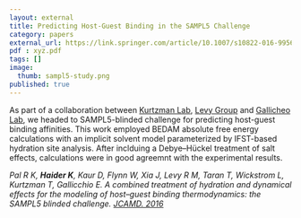 ```yaml
---
layout: external
title: Predicting Host-Guest Binding in the SAMPL5 Challenge
category: papers
external_url: https://link.springer.com/article/10.1007/s10822-016-9956-6
pdf : xyz.pdf
tags: []
image:
  thumb: sampl5-study.png
published: true
---
```



As part of a collaboration between [Kurtzman Lab](http://www.lehman.edu/faculty/tkurtzman/), [Levy Group](https://ronlevygroup.cst.temple.edu/) and [Gallicheo Lab](http://www.compmolbiophysbc.org/), we headed to SAMPL5-blinded challenge for predicting host-guest binding affinities. This work employed BEDAM absolute free energy calculations with an implicit solvent model parameterized by IFST-based hydration site analysis. After inclduing a Debye–Hückel treatment of salt effects, calculations were in good agreemnt with the experimental results.

*Pal R K, __Haider K__, Kaur D, Flynn W, Xia J, Levy R M, Taran T, Wickstrom L, Kurtzman T, Gallicchio E. A combined treatment of hydration and dynamical effects for the modeling of host–guest binding thermodynamics: the SAMPL5 blinded challenge. [JCAMD. 2016](https://link.springer.com/article/10.1007/s10822-016-9956-6)*